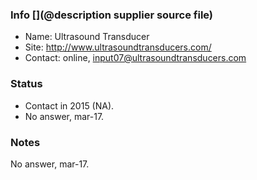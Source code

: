 ### Info [](@description supplier source file)

* Name: Ultrasound Transducer
* Site: http://www.ultrasoundtransducers.com/
* Contact:  online, input07@ultrasoundtransducers.com

### Status

* Contact in 2015 (NA). 
* No answer, mar-17.

### Notes
 
No answer, mar-17.
